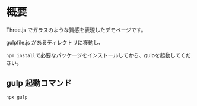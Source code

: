 # 概要

Three.js でガラスのような質感を表現したデモページです。

gulpfile.js があるディレクトリに移動し、

`npm install`で必要なパッケージをインストールしてから、gulpを起動してください。

## gulp 起動コマンド

`npx gulp`
